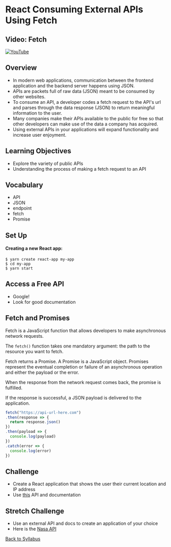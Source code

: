 # React Consuming External APIs Using Fetch

## Video: Fetch
[![YouTube](http://img.youtube.com/vi/Law40pSLeHM/0.jpg)](https://www.youtube.com/watch?v=Law40pSLeHM)

## Overview
- In modern web applications, communication between the frontend application and the backend server happens using JSON.
- APIs are packets full of raw data (JSON) meant to be consumed by other websites.
- To consume an API, a developer codes a fetch request to the API's url and parses through the data response (JSON) to return meaningful information to the user.
- Many companies make their APIs available to the public for free so that other developers can make use of the data a company has acquired.
- Using external APIs in your applications will expand functionality and increase user enjoyment.

## Learning Objectives
- Explore the variety of public APIs
- Understanding the process of making a fetch request to an API

## Vocabulary
- API
- JSON
- endpoint
- fetch
- Promise

## Set Up

#### Creating a new React app:
```
$ yarn create react-app my-app
$ cd my-app
$ yarn start
```

## Access a Free API
- Google!
- Look for good documentation



## Fetch and Promises
Fetch is a JavaScript function that allows developers to make asynchronous network requests.

The `fetch()` function takes one mandatory argument: the path to the resource you want to fetch.

Fetch returns a Promise. A Promise is a JavaScript object. Promises represent the eventual completion or failure of an asynchronous operation and either the payload or the error.

When the response from the network request comes back, the promise is fulfilled.

If the response is successful, a JSON payload is delivered to the application.

```javascript
fetch("https://api-url-here.com")
.then(response => {
  return response.json()
})
.then(payload => {
  console.log(payload)
})
.catch(error => {
  console.log(error)
})
```


## Challenge
- Create a React application that shows the user their current location and IP address
- Use [this](https://ipapi.co/api/?shell#location-of-clients-ip) API and documentation

## Stretch Challenge
- Use an external API and docs to create an application of your choice
- Here is the [ Nasa API ](https://api.nasa.gov/)


[ Back to Syllabus ](../README.md#unit-six-ruby-on-rails)
